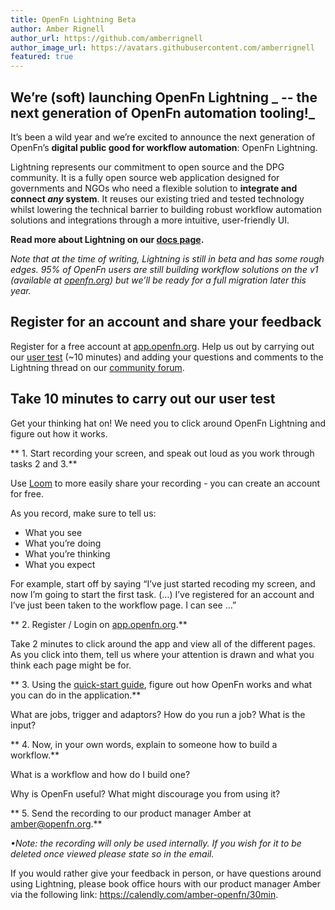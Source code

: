 ```yaml
---
title: OpenFn Lightning Beta
author: Amber Rignell
author_url: https://github.com/amberrignell
author_image_url: https://avatars.githubusercontent.com/amberrignell
featured: true
---
```


## We’re (soft) launching **OpenFn Lightning** _ -- the next generation of OpenFn automation tooling!_

It’s been a wild year and we’re excited to announce the next generation of
OpenFn’s **digital public good for workflow automation**: OpenFn Lightning.

Lightning represents our commitment to open source and the DPG community. It is
a fully open source web application designed for governments and NGOs who need a
flexible solution to **integrate and connect _any_ system**. It reuses our
existing tried and tested technology whilst lowering the technical barrier to
building robust workflow automation solutions and integrations through a more
intuitive, user-friendly UI.

<!--truncate-->

**Read more about Lightning on our [docs page](documentation/about-lightning).**

_Note that at the time of writing, Lightning is still in beta and has some rough
edges. 95% of OpenFn users are still building workflow solutions on the v1
(available at [openfn.org](https://www.openfn.org/signup)) but we’ll be ready
for a full migration later this year._

## Register for an account and share your feedback

Register for a free account at
[app.openfn.org](https://app.openfn.org/users/register). Help us out by carrying
out our [user test](/blog#take-10-minutes-to-carry-out-our-user-test) (~10
minutes) and adding your questions and comments to the Lightning thread on our
[community forum](https://community.openfn.org/t/the-lightning-beta/297).

## Take 10 minutes to carry out our user test

Get your thinking hat on! We need you to click around OpenFn Lightning and
figure out how it works.

** 1. Start recording your screen, and speak out loud as you work through tasks
2 and 3.**

Use [Loom](https://www.loom.com/looms) to more easily share your recording - you
can create an account for free.

As you record, make sure to tell us:

- What you see
- What you’re doing
- What you’re thinking
- What you expect

For example, start off by saying “I’ve just started recoding my screen, and now
I’m going to start the first task. (…) I’ve registered for an account and I’ve
just been taken to the workflow page. I can see …”

** 2. Register / Login on
[app.openfn.org](https://app.openfn.org/users/register).**

Take 2 minutes to click around the app and view all of the different pages. As
you click into them, tell us where your attention is drawn and what you think
each page might be for.

** 3. Using the [quick-start guide](/documentation/build/lightning-quick-start),
figure out how OpenFn works and what you can do in the application.**

What are jobs, trigger and adaptors? How do you run a job? What is the input?

** 4. Now, in your own words, explain to someone how to build a workflow.**

What is a workflow and how do I build one?

Why is OpenFn useful? What might discourage you from using it?

** 5. Send the recording to our product manager Amber at amber@openfn.org.**

_•Note: the recording will only be used internally. If you wish for it to be
deleted once viewed please state so in the email._

If you would rather give your feedback in person, or have questions around using
Lightning, please book office hours with our product manager Amber via the
following link: https://calendly.com/amber-openfn/30min.
